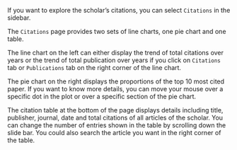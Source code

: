 If you want to explore the scholar’s citations, you can select `Citations` in the sidebar.

The `Citations` page provides two sets of line charts, one pie chart and one table.

The line chart on the left can either display the trend of total citations over years or the trend of total publication over years if you click on `Citations` tab or `Publications` tab on the right corner of the line chart.

The pie chart on the right displays the proportions of the top 10 most cited paper. If you want to know more details, you can move your mouse over a specific dot in the plot or over a specific section of the pie chart.

The citation table at the bottom of the page displays details including title, publisher, journal, date and total citations of all articles of the scholar.  You can change the number of entries shown in the table by scrolling down the slide bar. You could also search the article you want in the right corner of the table.
